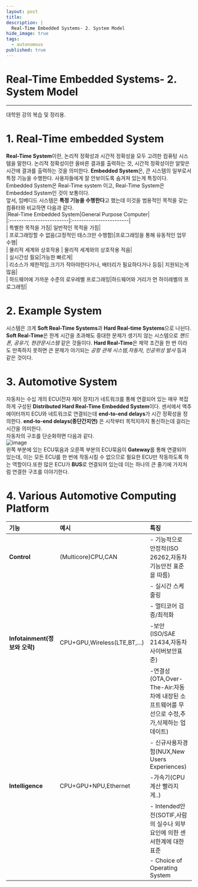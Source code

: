```yaml
---
layout: post
title: 
description: |
  Real-Time Embedded Systems- 2. System Model
hide_image: true
tags:
  - autonomous
published: true
---
```


# Real-Time Embedded Systems- 2. System Model
* * *
대학원 강의 복습 및 정리용.

# 1. Real-Time embedded System
 **Real-Time System**이란, 논리적 정확성과 시간적 정확성을 모두 고려한 컴퓨텅 시스템을 말한다. 논리적 정확성이란 올바른 결과를 출력하는 것, 시간적 정확성이란 알맞은 시간에 결과를
출력하는 것을 의미한다. **Embedded System**은, 큰 시스템의 일부로서 특정 기능을 수행한다. 사용자들에게 잘 안보이도록 숨겨져 있는게 특징이다. Embedded System은 Real-Time system
이고, Real-Time System은 Embedded System인 것이 보통이다.   
 앞서, 임베디드 시스템은 **특정 기능을 수행한다**고 했는데 이것을 범용적인 목적을 갖는 컴퓨터와 비교하면 다음과 같다.   
|Real-Time Embedded System|General Purpose Computer|   
|:-------------------------|:------------------------|   
| 특별한 목적을 가짐| 일반적인 목적을 가짐|   
| 프로그래밍할 수 없음(고정적인 태스크만 수행함)|프로그래밍을 통해 유동적인 업무 수행|   
| 물리적 세계와 상호작용 | 물리적 세계와의 상호작용 적음|   
| 실시간성 필요|가능한 빠르게|   
| 리소스가 제한적임.크기가 작아야한다거나, 배터리가 필요하다거나 등등| 지원되는게 많음|   
| 하드웨어에 가까운 수준의 로우레벨 프로그래밍|하드웨어와 거리가 먼 하이레벨의 프로그래밍|   
   
# 2. Example System
 시스템은 크게 **Soft Real-Time Systems**과 **Hard Real-time Systems**으로 나뉜다. **Soft Real-Time**은 한계 시간을 초과해도 중대한 문제가 생기지 않는 시스템으로 *핸드폰,
공유기, 현관문시스템* 같은 것들이다. **Hard Real-Time**은 제약 조건을 한 번 이라도 만족하지 못하면 큰 문제가 야기되는 *공항 관제 시스템,자동차, 인공위성 발사* 등과 같은 것이다. 

# 3. Automotive System
 자동차는 수십 개의 ECU(전자 제어 장치)가 네트워크를 통해 연결되어 있는 매우 복잡하게 구성된 **Distributed Hard Real-Time Embedded System**이다. 센서에서 액추에이터까지 ECU와 네트워크로 연결되는데 **end-to-end delays**가 시간 정확성을 정의한다. **end-to-end delays(종단간지연)** 은 시작부터 목적지까지 통신하는데 걸리는 시간을 의미한다.   
 자동차의 구조를 단순화하면 다음과 같다.   
 ![image](https://user-images.githubusercontent.com/69246778/195063437-81a24e36-daf7-4281-8fab-96877903cde2.png)   
 왼쪽 부분에 있는 ECU묶음과 오른쪽 부분의 ECU묶음이 **Gateway**를 통해 연결되어 있는데, 이는 모든 ECU를 한 번에 작동시킬 수 없으므로
 필요한 ECU만 작동하도록 하는 역할이다.또한 많은 ECU가 **BUS**로 연결되어 있는데 이는 하나의 큰 줄기에 가지처럼 연결한 구조를 이야기한다.

# 4. Various Automotive Computing Platform
|기능|예시|특징|
|:----|:---|:----|
|**Control**|(Multicore)CPU,CAN |- 기능적으로 안정적(ISO 26262,자동차 기능안전 표준을 따름)|   
|       |                   |- 실시간 스케줄링                                       |
|       |                   |- 멀티코어 검증/최적화                                   |
|**Infotainment(정보와 오락)**|CPU+GPU,Wireless(LTE,BT,...)|-보안(ISO/SAE 21434,자동차사이버보안표준)|
|                         |                           |-연결성(OTA,Over-The-Air:자동차에 내장된 소프트웨어를 무선으로 수정,추가,삭제하는 업데이트)|
|                         |                           |- 신규사용자경험(NUX,New Users Experiences)|
|**Intelligence**|CPU+GPU+NPU,Ethernet|-가속기(CPU계산 빨라지게..)|
|            |                    |- Intended안전(SOTIF,사람의 실수나 외부 요인에 의한 센서한계에 대한 표준|
|            |                    |- Choice of Operating System|


